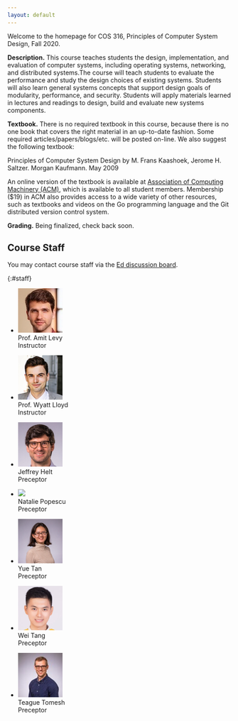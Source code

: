 ```yaml
---
layout: default
---
```


Welcome to the homepage for COS 316, Principles of Computer System
Design, Fall 2020.

**Description.** This course teaches students the design,
implementation, and evaluation of computer systems, including operating
systems, networking, and distributed systems.The course will teach
students to evaluate the performance and study the design choices of
existing systems. Students will also learn general systems concepts that
support design goals of modularity, performance, and security. Students
will apply materials learned in lectures and readings to design, build
and evaluate new systems components.

**Textbook.** There is no required textbook in this course, because
there is no one book that covers the right material in an up-to-date
fashion. Some required articles/papers/blogs/etc. will be posted
on-line. We also suggest the following textbook:

Principles of Computer System Design by M. Frans Kaashoek, Jerome H.
Saltzer. Morgan Kaufmann. May 2009

An online version of the textbook is available at [Association of
Computing Machinery (ACM)](https://acm.org), which is available to all
student members. Membership (\$19) in ACM also provides access to a wide
variety of other resources, such as textbooks and videos on the Go
programming language and the Git distributed version control system.

**Grading.**
Being finalized, check back soon.

## Course Staff

You may contact course staff via the [Ed discussion board](https://us.edstem.org/courses/2353/discussion/).

{:#staff}
* ![](/images/staff/amit-levy.jpg)\
Prof. Amit Levy\
Instructor

* ![](/images/staff/wyatt-lloyd.jpg)\
Prof. Wyatt Lloyd\
Instructor

* ![](/images/staff/jeffrey-helt.jpg)\
Jeffrey Helt\
Preceptor

* ![](/images/staff/natalie-popescu.png)\
Natalie Popescu\
Preceptor

* ![](/images/staff/yue-tan.jpg)\
Yue Tan\
Preceptor

* ![](/images/staff/wei-tang.png)\
Wei Tang\
Preceptor

* ![](/images/staff/teague-tomesh.jpg)\
Teague Tomesh\
Preceptor

